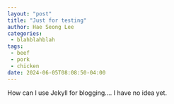 ```yaml
---
layout: "post"
title: "Just for testing"
author: Hae Seong Lee
categories: 
 - blahblahblah
tags:
 - beef
 - pork
 - chicken
date: 2024-06-05T08:08:50-04:00
---
```


How can I use Jekyll for blogging.... I have no idea yet.
